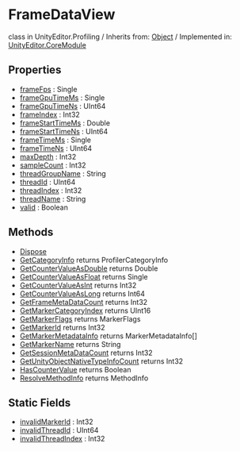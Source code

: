 # FrameDataView
class in UnityEditor.Profiling
 / Inherits from: <a href="https://docs.unity3d.com/6000.0/Documentation/ScriptReference/Object.html">Object</a> / Implemented in: <a href="https://docs.unity3d.com/6000.0/Documentation/ScriptReference/UnityEditor.CoreModule.html">UnityEditor.CoreModule</a>

## Properties
- <a href="https://docs.unity3d.com/6000.0/Documentation/ScriptReference/FrameDataView-frameFps.html">frameFps</a> : Single
- <a href="https://docs.unity3d.com/6000.0/Documentation/ScriptReference/FrameDataView-frameGpuTimeMs.html">frameGpuTimeMs</a> : Single
- <a href="https://docs.unity3d.com/6000.0/Documentation/ScriptReference/FrameDataView-frameGpuTimeNs.html">frameGpuTimeNs</a> : UInt64
- <a href="https://docs.unity3d.com/6000.0/Documentation/ScriptReference/FrameDataView-frameIndex.html">frameIndex</a> : Int32
- <a href="https://docs.unity3d.com/6000.0/Documentation/ScriptReference/FrameDataView-frameStartTimeMs.html">frameStartTimeMs</a> : Double
- <a href="https://docs.unity3d.com/6000.0/Documentation/ScriptReference/FrameDataView-frameStartTimeNs.html">frameStartTimeNs</a> : UInt64
- <a href="https://docs.unity3d.com/6000.0/Documentation/ScriptReference/FrameDataView-frameTimeMs.html">frameTimeMs</a> : Single
- <a href="https://docs.unity3d.com/6000.0/Documentation/ScriptReference/FrameDataView-frameTimeNs.html">frameTimeNs</a> : UInt64
- <a href="https://docs.unity3d.com/6000.0/Documentation/ScriptReference/FrameDataView-maxDepth.html">maxDepth</a> : Int32
- <a href="https://docs.unity3d.com/6000.0/Documentation/ScriptReference/FrameDataView-sampleCount.html">sampleCount</a> : Int32
- <a href="https://docs.unity3d.com/6000.0/Documentation/ScriptReference/FrameDataView-threadGroupName.html">threadGroupName</a> : String
- <a href="https://docs.unity3d.com/6000.0/Documentation/ScriptReference/FrameDataView-threadId.html">threadId</a> : UInt64
- <a href="https://docs.unity3d.com/6000.0/Documentation/ScriptReference/FrameDataView-threadIndex.html">threadIndex</a> : Int32
- <a href="https://docs.unity3d.com/6000.0/Documentation/ScriptReference/FrameDataView-threadName.html">threadName</a> : String
- <a href="https://docs.unity3d.com/6000.0/Documentation/ScriptReference/FrameDataView-valid.html">valid</a> : Boolean

## Methods
- <a href="https://docs.unity3d.com/6000.0/Documentation/ScriptReference/FrameDataView.Dispose.html">Dispose</a>
- <a href="https://docs.unity3d.com/6000.0/Documentation/ScriptReference/FrameDataView.GetCategoryInfo.html">GetCategoryInfo</a> returns ProfilerCategoryInfo
- <a href="https://docs.unity3d.com/6000.0/Documentation/ScriptReference/FrameDataView.GetCounterValueAsDouble.html">GetCounterValueAsDouble</a> returns Double
- <a href="https://docs.unity3d.com/6000.0/Documentation/ScriptReference/FrameDataView.GetCounterValueAsFloat.html">GetCounterValueAsFloat</a> returns Single
- <a href="https://docs.unity3d.com/6000.0/Documentation/ScriptReference/FrameDataView.GetCounterValueAsInt.html">GetCounterValueAsInt</a> returns Int32
- <a href="https://docs.unity3d.com/6000.0/Documentation/ScriptReference/FrameDataView.GetCounterValueAsLong.html">GetCounterValueAsLong</a> returns Int64
- <a href="https://docs.unity3d.com/6000.0/Documentation/ScriptReference/FrameDataView.GetFrameMetaDataCount.html">GetFrameMetaDataCount</a> returns Int32
- <a href="https://docs.unity3d.com/6000.0/Documentation/ScriptReference/FrameDataView.GetMarkerCategoryIndex.html">GetMarkerCategoryIndex</a> returns UInt16
- <a href="https://docs.unity3d.com/6000.0/Documentation/ScriptReference/FrameDataView.GetMarkerFlags.html">GetMarkerFlags</a> returns MarkerFlags
- <a href="https://docs.unity3d.com/6000.0/Documentation/ScriptReference/FrameDataView.GetMarkerId.html">GetMarkerId</a> returns Int32
- <a href="https://docs.unity3d.com/6000.0/Documentation/ScriptReference/FrameDataView.GetMarkerMetadataInfo.html">GetMarkerMetadataInfo</a> returns MarkerMetadataInfo[]
- <a href="https://docs.unity3d.com/6000.0/Documentation/ScriptReference/FrameDataView.GetMarkerName.html">GetMarkerName</a> returns String
- <a href="https://docs.unity3d.com/6000.0/Documentation/ScriptReference/FrameDataView.GetSessionMetaDataCount.html">GetSessionMetaDataCount</a> returns Int32
- <a href="https://docs.unity3d.com/6000.0/Documentation/ScriptReference/FrameDataView.GetUnityObjectNativeTypeInfoCount.html">GetUnityObjectNativeTypeInfoCount</a> returns Int32
- <a href="https://docs.unity3d.com/6000.0/Documentation/ScriptReference/FrameDataView.HasCounterValue.html">HasCounterValue</a> returns Boolean
- <a href="https://docs.unity3d.com/6000.0/Documentation/ScriptReference/FrameDataView.ResolveMethodInfo.html">ResolveMethodInfo</a> returns MethodInfo

## Static Fields
- <a href="https://docs.unity3d.com/6000.0/Documentation/ScriptReference/FrameDataView-invalidMarkerId.html">invalidMarkerId</a> : Int32
- <a href="https://docs.unity3d.com/6000.0/Documentation/ScriptReference/FrameDataView-invalidThreadId.html">invalidThreadId</a> : UInt64
- <a href="https://docs.unity3d.com/6000.0/Documentation/ScriptReference/FrameDataView-invalidThreadIndex.html">invalidThreadIndex</a> : Int32

